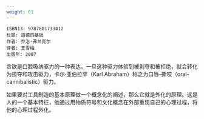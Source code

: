 ```yaml
---
weight: 61
---
```


```
ISBN13: 9787801733412
标题: 道德的基础
作者: 乔治·弗兰克尔
译者: 王雪梅
出版年: 2007
```

贪欲是口腔吸纳驱力的一种表达。一旦这种驱力体验到被剥夺和被拒绝，就会转化为掠夺和攻击驱力，卡尔·亚伯拉罕（Karl Abraham）称之为口唇-撕咬（oral-cannibalistic）驱力。

如果要对工具制造的基本原理做一个概念化的阐述，那么它就是外化的原理。这是人的一个基本特征，他通过用物质符号和文化概念在外部重现自己的心理过程，将他的心理过程外化。